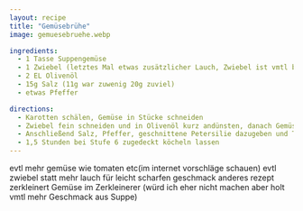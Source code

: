 ```yaml
---
layout: recipe
title: "Gemüsebrühe"
image: gemuesebruehe.webp

ingredients:
  - 1 Tasse Suppengemüse
  - 1 Zwiebel (letztes Mal etwas zusätzlicher Lauch, Zwiebel ist vmtl besser)
  - 2 EL Olivenöl
  - 15g Salz (11g war zuwenig 20g zuviel)
  - etwas Pfeffer

directions:
  - Karotten schälen, Gemüse in Stücke schneiden
  - Zwiebel fein schneiden und in Olivenöl kurz andünsten, danach Gemüse (exkl Petersilie) kurz mitdünsten
  - Anschließend Salz, Pfeffer, geschnittene Petersilie dazugeben und Topf mit Wasser anfüllen bis inkl Gemüse 2 Liter im Topf sind
  - 1,5 Stunden bei Stufe 6 zugedeckt köcheln lassen
---
```


evtl mehr gemüse wie tomaten etc(im internet vorschläge schauen)
evtl zwiebel statt mehr lauch für leicht scharfen geschmack
anderes rezept zerkleinert Gemüse im Zerkleinerer (würd ich eher nicht machen aber holt vmtl mehr Geschmack aus Suppe)
